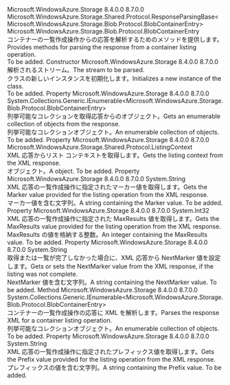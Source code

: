 <Type Name="ListContainersResponse" FullName="Microsoft.WindowsAzure.Storage.Blob.Protocol.ListContainersResponse">
  <TypeSignature Language="C#" Value="public sealed class ListContainersResponse : Microsoft.WindowsAzure.Storage.Shared.Protocol.ResponseParsingBase&lt;Microsoft.WindowsAzure.Storage.Blob.Protocol.BlobContainerEntry&gt;" />
  <TypeSignature Language="ILAsm" Value=".class public auto ansi sealed beforefieldinit ListContainersResponse extends Microsoft.WindowsAzure.Storage.Shared.Protocol.ResponseParsingBase`1&lt;class Microsoft.WindowsAzure.Storage.Blob.Protocol.BlobContainerEntry&gt;" />
  <TypeSignature Language="DocId" Value="T:Microsoft.WindowsAzure.Storage.Blob.Protocol.ListContainersResponse" />
  <TypeSignature Language="VB.NET" Value="Public NotInheritable Class ListContainersResponse&#xA;Inherits ResponseParsingBase(Of BlobContainerEntry)" />
  <TypeSignature Language="F#" Value="type ListContainersResponse = class&#xA;    inherit ResponseParsingBase&lt;BlobContainerEntry&gt;" />
  <AssemblyInfo>
    <AssemblyName>Microsoft.WindowsAzure.Storage</AssemblyName>
    <AssemblyVersion>8.4.0.0</AssemblyVersion>
    <AssemblyVersion>8.7.0.0</AssemblyVersion>
  </AssemblyInfo>
  <Base>
    <BaseTypeName>Microsoft.WindowsAzure.Storage.Shared.Protocol.ResponseParsingBase&lt;Microsoft.WindowsAzure.Storage.Blob.Protocol.BlobContainerEntry&gt;</BaseTypeName>
    <BaseTypeArguments>
      <BaseTypeArgument TypeParamName="T">Microsoft.WindowsAzure.Storage.Blob.Protocol.BlobContainerEntry</BaseTypeArgument>
    </BaseTypeArguments>
  </Base>
  <Interfaces />
  <Docs>
    <summary>
            <span data-ttu-id="f96ac-101">コンテナーの一覧作成操作からの応答を解析するためのメソッドを提供します。</span><span class="sxs-lookup"><span data-stu-id="f96ac-101">Provides methods for parsing the response from a container listing operation.</span></span>
            </summary>
    <remarks>To be added.</remarks>
  </Docs>
  <Members>
    <Member MemberName=".ctor">
      <MemberSignature Language="C#" Value="public ListContainersResponse (System.IO.Stream stream);" />
      <MemberSignature Language="ILAsm" Value=".method public hidebysig specialname rtspecialname instance void .ctor(class System.IO.Stream stream) cil managed" />
      <MemberSignature Language="DocId" Value="M:Microsoft.WindowsAzure.Storage.Blob.Protocol.ListContainersResponse.#ctor(System.IO.Stream)" />
      <MemberSignature Language="F#" Value="new Microsoft.WindowsAzure.Storage.Blob.Protocol.ListContainersResponse : System.IO.Stream -&gt; Microsoft.WindowsAzure.Storage.Blob.Protocol.ListContainersResponse" Usage="new Microsoft.WindowsAzure.Storage.Blob.Protocol.ListContainersResponse stream" />
      <MemberType>Constructor</MemberType>
      <AssemblyInfo>
        <AssemblyName>Microsoft.WindowsAzure.Storage</AssemblyName>
        <AssemblyVersion>8.4.0.0</AssemblyVersion>
        <AssemblyVersion>8.7.0.0</AssemblyVersion>
      </AssemblyInfo>
      <Parameters>
        <Parameter Name="stream" Type="System.IO.Stream" />
      </Parameters>
      <Docs>
        <param name="stream"><span data-ttu-id="f96ac-102">解析されるストリーム。</span><span class="sxs-lookup"><span data-stu-id="f96ac-102">The stream to be parsed.</span></span></param>
        <summary>
            <span data-ttu-id="f96ac-103"><see cref="T:Microsoft.WindowsAzure.Storage.Blob.Protocol.ListContainersResponse" /> クラスの新しいインスタンスを初期化します。</span><span class="sxs-lookup"><span data-stu-id="f96ac-103">Initializes a new instance of the <see cref="T:Microsoft.WindowsAzure.Storage.Blob.Protocol.ListContainersResponse" /> class.</span></span>
            </summary>
        <remarks>To be added.</remarks>
      </Docs>
    </Member>
    <Member MemberName="Containers">
      <MemberSignature Language="C#" Value="public System.Collections.Generic.IEnumerable&lt;Microsoft.WindowsAzure.Storage.Blob.Protocol.BlobContainerEntry&gt; Containers { get; }" />
      <MemberSignature Language="ILAsm" Value=".property instance class System.Collections.Generic.IEnumerable`1&lt;class Microsoft.WindowsAzure.Storage.Blob.Protocol.BlobContainerEntry&gt; Containers" />
      <MemberSignature Language="DocId" Value="P:Microsoft.WindowsAzure.Storage.Blob.Protocol.ListContainersResponse.Containers" />
      <MemberSignature Language="VB.NET" Value="Public ReadOnly Property Containers As IEnumerable(Of BlobContainerEntry)" />
      <MemberSignature Language="F#" Value="member this.Containers : seq&lt;Microsoft.WindowsAzure.Storage.Blob.Protocol.BlobContainerEntry&gt;" Usage="Microsoft.WindowsAzure.Storage.Blob.Protocol.ListContainersResponse.Containers" />
      <MemberType>Property</MemberType>
      <AssemblyInfo>
        <AssemblyName>Microsoft.WindowsAzure.Storage</AssemblyName>
        <AssemblyVersion>8.4.0.0</AssemblyVersion>
        <AssemblyVersion>8.7.0.0</AssemblyVersion>
      </AssemblyInfo>
      <ReturnValue>
        <ReturnType>System.Collections.Generic.IEnumerable&lt;Microsoft.WindowsAzure.Storage.Blob.Protocol.BlobContainerEntry&gt;</ReturnType>
      </ReturnValue>
      <Docs>
        <summary>
            <span data-ttu-id="f96ac-104">列挙可能なコレクションを取得<see cref="T:Microsoft.WindowsAzure.Storage.Blob.Protocol.BlobContainerEntry" />応答からのオブジェクト。</span><span class="sxs-lookup"><span data-stu-id="f96ac-104">Gets an enumerable collection of <see cref="T:Microsoft.WindowsAzure.Storage.Blob.Protocol.BlobContainerEntry" /> objects from the response.</span></span>
            </summary>
        <value><span data-ttu-id="f96ac-105">列挙可能なコレクション<see cref="T:Microsoft.WindowsAzure.Storage.Blob.Protocol.BlobContainerEntry" />オブジェクト。</span><span class="sxs-lookup"><span data-stu-id="f96ac-105">An enumerable collection of <see cref="T:Microsoft.WindowsAzure.Storage.Blob.Protocol.BlobContainerEntry" /> objects.</span></span></value>
        <remarks>To be added.</remarks>
      </Docs>
    </Member>
    <Member MemberName="ListingContext">
      <MemberSignature Language="C#" Value="public Microsoft.WindowsAzure.Storage.Shared.Protocol.ListingContext ListingContext { get; }" />
      <MemberSignature Language="ILAsm" Value=".property instance class Microsoft.WindowsAzure.Storage.Shared.Protocol.ListingContext ListingContext" />
      <MemberSignature Language="DocId" Value="P:Microsoft.WindowsAzure.Storage.Blob.Protocol.ListContainersResponse.ListingContext" />
      <MemberSignature Language="VB.NET" Value="Public ReadOnly Property ListingContext As ListingContext" />
      <MemberSignature Language="F#" Value="member this.ListingContext : Microsoft.WindowsAzure.Storage.Shared.Protocol.ListingContext" Usage="Microsoft.WindowsAzure.Storage.Blob.Protocol.ListContainersResponse.ListingContext" />
      <MemberType>Property</MemberType>
      <AssemblyInfo>
        <AssemblyName>Microsoft.WindowsAzure.Storage</AssemblyName>
        <AssemblyVersion>8.4.0.0</AssemblyVersion>
        <AssemblyVersion>8.7.0.0</AssemblyVersion>
      </AssemblyInfo>
      <ReturnValue>
        <ReturnType>Microsoft.WindowsAzure.Storage.Shared.Protocol.ListingContext</ReturnType>
      </ReturnValue>
      <Docs>
        <summary>
            <span data-ttu-id="f96ac-106">XML 応答からリスト コンテキストを取得します。</span><span class="sxs-lookup"><span data-stu-id="f96ac-106">Gets the listing context from the XML response.</span></span>
            </summary>
        <value><span data-ttu-id="f96ac-107"><see cref="P:Microsoft.WindowsAzure.Storage.Blob.Protocol.ListContainersResponse.ListingContext" /> オブジェクト。</span><span class="sxs-lookup"><span data-stu-id="f96ac-107">A <see cref="P:Microsoft.WindowsAzure.Storage.Blob.Protocol.ListContainersResponse.ListingContext" /> object.</span></span></value>
        <remarks>To be added.</remarks>
      </Docs>
    </Member>
    <Member MemberName="Marker">
      <MemberSignature Language="C#" Value="public string Marker { get; }" />
      <MemberSignature Language="ILAsm" Value=".property instance string Marker" />
      <MemberSignature Language="DocId" Value="P:Microsoft.WindowsAzure.Storage.Blob.Protocol.ListContainersResponse.Marker" />
      <MemberSignature Language="VB.NET" Value="Public ReadOnly Property Marker As String" />
      <MemberSignature Language="F#" Value="member this.Marker : string" Usage="Microsoft.WindowsAzure.Storage.Blob.Protocol.ListContainersResponse.Marker" />
      <MemberType>Property</MemberType>
      <AssemblyInfo>
        <AssemblyName>Microsoft.WindowsAzure.Storage</AssemblyName>
        <AssemblyVersion>8.4.0.0</AssemblyVersion>
        <AssemblyVersion>8.7.0.0</AssemblyVersion>
      </AssemblyInfo>
      <ReturnValue>
        <ReturnType>System.String</ReturnType>
      </ReturnValue>
      <Docs>
        <summary>
            <span data-ttu-id="f96ac-108">XML 応答の一覧作成操作に指定されたマーカー値を取得します。</span><span class="sxs-lookup"><span data-stu-id="f96ac-108">Gets the Marker value provided for the listing operation from the XML response.</span></span>
            </summary>
        <value><span data-ttu-id="f96ac-109">マーカー値を含む文字列。</span><span class="sxs-lookup"><span data-stu-id="f96ac-109">A string containing the Marker value.</span></span></value>
        <remarks>To be added.</remarks>
      </Docs>
    </Member>
    <Member MemberName="MaxResults">
      <MemberSignature Language="C#" Value="public int MaxResults { get; }" />
      <MemberSignature Language="ILAsm" Value=".property instance int32 MaxResults" />
      <MemberSignature Language="DocId" Value="P:Microsoft.WindowsAzure.Storage.Blob.Protocol.ListContainersResponse.MaxResults" />
      <MemberSignature Language="VB.NET" Value="Public ReadOnly Property MaxResults As Integer" />
      <MemberSignature Language="F#" Value="member this.MaxResults : int" Usage="Microsoft.WindowsAzure.Storage.Blob.Protocol.ListContainersResponse.MaxResults" />
      <MemberType>Property</MemberType>
      <AssemblyInfo>
        <AssemblyName>Microsoft.WindowsAzure.Storage</AssemblyName>
        <AssemblyVersion>8.4.0.0</AssemblyVersion>
        <AssemblyVersion>8.7.0.0</AssemblyVersion>
      </AssemblyInfo>
      <ReturnValue>
        <ReturnType>System.Int32</ReturnType>
      </ReturnValue>
      <Docs>
        <summary>
            <span data-ttu-id="f96ac-110">XML 応答の一覧作成操作に指定された MaxResults 値を取得します。</span><span class="sxs-lookup"><span data-stu-id="f96ac-110">Gets the MaxResults value provided for the listing operation from the XML response.</span></span>
            </summary>
        <value><span data-ttu-id="f96ac-111">MaxResults の値を格納する整数。</span><span class="sxs-lookup"><span data-stu-id="f96ac-111">An integer containing the MaxResults value.</span></span></value>
        <remarks>To be added.</remarks>
      </Docs>
    </Member>
    <Member MemberName="NextMarker">
      <MemberSignature Language="C#" Value="public string NextMarker { get; }" />
      <MemberSignature Language="ILAsm" Value=".property instance string NextMarker" />
      <MemberSignature Language="DocId" Value="P:Microsoft.WindowsAzure.Storage.Blob.Protocol.ListContainersResponse.NextMarker" />
      <MemberSignature Language="VB.NET" Value="Public ReadOnly Property NextMarker As String" />
      <MemberSignature Language="F#" Value="member this.NextMarker : string" Usage="Microsoft.WindowsAzure.Storage.Blob.Protocol.ListContainersResponse.NextMarker" />
      <MemberType>Property</MemberType>
      <AssemblyInfo>
        <AssemblyName>Microsoft.WindowsAzure.Storage</AssemblyName>
        <AssemblyVersion>8.4.0.0</AssemblyVersion>
        <AssemblyVersion>8.7.0.0</AssemblyVersion>
      </AssemblyInfo>
      <ReturnValue>
        <ReturnType>System.String</ReturnType>
      </ReturnValue>
      <Docs>
        <summary>
            <span data-ttu-id="f96ac-112">取得または一覧が完了しなかった場合に、XML 応答から NextMarker 値を設定します。</span><span class="sxs-lookup"><span data-stu-id="f96ac-112">Gets or sets the NextMarker value from the XML response, if the listing was not complete.</span></span>
            </summary>
        <value><span data-ttu-id="f96ac-113">NextMarker 値を含む文字列。</span><span class="sxs-lookup"><span data-stu-id="f96ac-113">A string containing the NextMarker value.</span></span></value>
        <remarks>To be added.</remarks>
      </Docs>
    </Member>
    <Member MemberName="ParseXml">
      <MemberSignature Language="C#" Value="protected override System.Collections.Generic.IEnumerable&lt;Microsoft.WindowsAzure.Storage.Blob.Protocol.BlobContainerEntry&gt; ParseXml ();" />
      <MemberSignature Language="ILAsm" Value=".method familyhidebysig virtual instance class System.Collections.Generic.IEnumerable`1&lt;class Microsoft.WindowsAzure.Storage.Blob.Protocol.BlobContainerEntry&gt; ParseXml() cil managed" />
      <MemberSignature Language="DocId" Value="M:Microsoft.WindowsAzure.Storage.Blob.Protocol.ListContainersResponse.ParseXml" />
      <MemberSignature Language="VB.NET" Value="Protected Overrides Function ParseXml () As IEnumerable(Of BlobContainerEntry)" />
      <MemberSignature Language="F#" Value="override this.ParseXml : unit -&gt; seq&lt;Microsoft.WindowsAzure.Storage.Blob.Protocol.BlobContainerEntry&gt;" Usage="listContainersResponse.ParseXml " />
      <MemberType>Method</MemberType>
      <AssemblyInfo>
        <AssemblyName>Microsoft.WindowsAzure.Storage</AssemblyName>
        <AssemblyVersion>8.4.0.0</AssemblyVersion>
        <AssemblyVersion>8.7.0.0</AssemblyVersion>
      </AssemblyInfo>
      <ReturnValue>
        <ReturnType>System.Collections.Generic.IEnumerable&lt;Microsoft.WindowsAzure.Storage.Blob.Protocol.BlobContainerEntry&gt;</ReturnType>
      </ReturnValue>
      <Parameters />
      <Docs>
        <summary>
            <span data-ttu-id="f96ac-114">コンテナーの一覧作成操作の応答に XML を解析します。</span><span class="sxs-lookup"><span data-stu-id="f96ac-114">Parses the response XML for a container listing operation.</span></span>
            </summary>
        <returns><span data-ttu-id="f96ac-115">列挙可能なコレクション<see cref="T:Microsoft.WindowsAzure.Storage.Blob.Protocol.BlobContainerEntry" />オブジェクト。</span><span class="sxs-lookup"><span data-stu-id="f96ac-115">An enumerable collection of <see cref="T:Microsoft.WindowsAzure.Storage.Blob.Protocol.BlobContainerEntry" /> objects.</span></span></returns>
        <remarks>To be added.</remarks>
      </Docs>
    </Member>
    <Member MemberName="Prefix">
      <MemberSignature Language="C#" Value="public string Prefix { get; }" />
      <MemberSignature Language="ILAsm" Value=".property instance string Prefix" />
      <MemberSignature Language="DocId" Value="P:Microsoft.WindowsAzure.Storage.Blob.Protocol.ListContainersResponse.Prefix" />
      <MemberSignature Language="VB.NET" Value="Public ReadOnly Property Prefix As String" />
      <MemberSignature Language="F#" Value="member this.Prefix : string" Usage="Microsoft.WindowsAzure.Storage.Blob.Protocol.ListContainersResponse.Prefix" />
      <MemberType>Property</MemberType>
      <AssemblyInfo>
        <AssemblyName>Microsoft.WindowsAzure.Storage</AssemblyName>
        <AssemblyVersion>8.4.0.0</AssemblyVersion>
        <AssemblyVersion>8.7.0.0</AssemblyVersion>
      </AssemblyInfo>
      <ReturnValue>
        <ReturnType>System.String</ReturnType>
      </ReturnValue>
      <Docs>
        <summary>
            <span data-ttu-id="f96ac-116">XML 応答の一覧作成操作に指定されたプレフィックス値を取得します。</span><span class="sxs-lookup"><span data-stu-id="f96ac-116">Gets the Prefix value provided for the listing operation from the XML response.</span></span>
            </summary>
        <value><span data-ttu-id="f96ac-117">プレフィックスの値を含む文字列。</span><span class="sxs-lookup"><span data-stu-id="f96ac-117">A string containing the Prefix value.</span></span></value>
        <remarks>To be added.</remarks>
      </Docs>
    </Member>
  </Members>
</Type>
